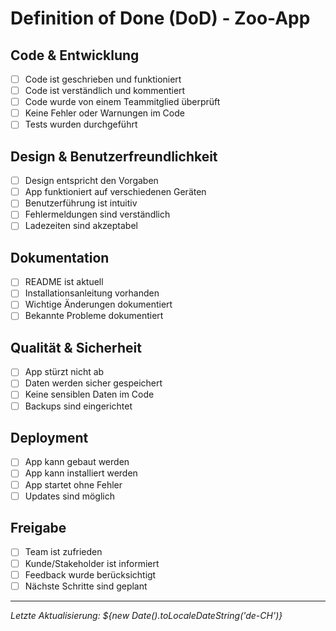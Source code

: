 # Definition of Done (DoD) - Zoo-App

## Code & Entwicklung
- [ ] Code ist geschrieben und funktioniert
- [ ] Code ist verständlich und kommentiert
- [ ] Code wurde von einem Teammitglied überprüft
- [ ] Keine Fehler oder Warnungen im Code
- [ ] Tests wurden durchgeführt

## Design & Benutzerfreundlichkeit
- [ ] Design entspricht den Vorgaben
- [ ] App funktioniert auf verschiedenen Geräten
- [ ] Benutzerführung ist intuitiv
- [ ] Fehlermeldungen sind verständlich
- [ ] Ladezeiten sind akzeptabel

## Dokumentation
- [ ] README ist aktuell
- [ ] Installationsanleitung vorhanden
- [ ] Wichtige Änderungen dokumentiert
- [ ] Bekannte Probleme dokumentiert

## Qualität & Sicherheit
- [ ] App stürzt nicht ab
- [ ] Daten werden sicher gespeichert
- [ ] Keine sensiblen Daten im Code
- [ ] Backups sind eingerichtet

## Deployment
- [ ] App kann gebaut werden
- [ ] App kann installiert werden
- [ ] App startet ohne Fehler
- [ ] Updates sind möglich

## Freigabe
- [ ] Team ist zufrieden
- [ ] Kunde/Stakeholder ist informiert
- [ ] Feedback wurde berücksichtigt
- [ ] Nächste Schritte sind geplant

---

*Letzte Aktualisierung: ${new Date().toLocaleDateString('de-CH')}* 